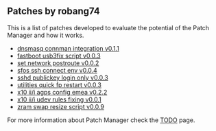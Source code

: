 ## Patches by robang74

This is a list of patches developed to evaluate the potential of the Patch Manager
and how it works.

* [dnsmasq connman integration v0.1.1](dnsmasq-connman-integration/description.txt)
* [fastboot usb3fix script v0.0.3](fastboot-usb3fix-script/description.txt)
* [set network postroute v0.0.2](set-network-postroute/description.txt)
* [sfos ssh connect env v0.0.4](sfos-ssh-connect-env/description.txt)
* [sshd publickey login only v0.0.3](sshd-publickey-login-only/description.txt)
* [utilities quick fp restart v0.0.3](utilities-quick-fp-restart/description.txt)
* [x10 ii/i agps config emea v0.2.2](x10ii-iii-agps-config-emea/description.txt)
* [x10 ii/i udev rules fixing v0.0.1](x10ii-iii-udev-rules-fixing/description.txt)
* [zram swap resize script v0.0.9](zram-swap-resize-script/description.txt)

For more information about Patch Manager check the [TODO](TODO) page.
